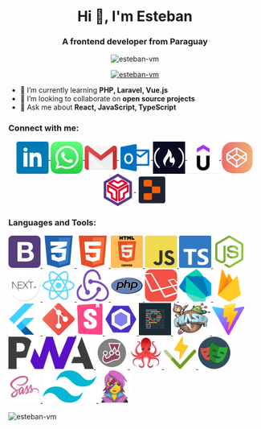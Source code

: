 <h1 align="center">Hi 👋, I'm Esteban</h1>
<h3 align="center">A frontend developer from Paraguay</h3>
<p align="center"> <img src="https://komarev.com/ghpvc/?username=esteban-vm&label=Profile%20views&color=0e75b6&style=flat" alt="esteban-vm" /> </p>
<p align="center"> <a href="https://github.com/ryo-ma/github-profile-trophy"><img src="https://github-profile-trophy.vercel.app/?username=esteban-vm" alt="esteban-vm" /></a> </p>

- 🌱 I’m currently learning **PHP, Laravel, Vue.js**
- 👯 I’m looking to collaborate on **open source projects**
- 💬 Ask me about **React, JavaScript, TypeScript**

<h3 align="left">Connect with me:</h3>
<p align="center">

<a href="https://linkedin.com/in/esteban-vera-mantero" title="LinkedIn">
  <img align="center" src="/icons/LinkedIn.png" alt="LinkedIn" />
</a>

<a href="https://wa.link/x95h58" title="WhatsApp">
  <img align="center" src="/icons/WhatsApp.png" alt="WhatsApp" />
</a>

<a href="mailto:estebanvm1990@gmail.com?Subject=Contact%me" title="Gmail">
  <img align="center" src="/icons/Gmail.png" alt="Gmail" />
</a>

<a href="mailto:estebanvm90@outlook.com?Subject=Contact%me" title="Outlook">
  <img align="center" src="/icons/Outlook.png" alt="Outlook" />
</a>

<a href="https://www.freecodecamp.org/EstebanVM" title="FreeCodeCamp">
  <img align="center" src="/icons/FreeCodeCamp.png" alt="FreeCodeCamp" />
</a>

<a href="https://www.udemy.com/user/esteban-vm/" title="Udemy">
  <img align="center" src="/icons/Udemy.png" alt="Udemy" />
</a>

<a href="https://codepen.io/esteban-vera" title="CodePen" >
  <img align="center" src="/icons/CodePen.png" alt="CodePen" />
</a>

<a href="https://codesandbox.com/estebanvm1990" title="CodeSandbox">
  <img align="center" src="/icons/CodeSandbox.png" alt="CodeSandbox" />
</a>

<a href="https://replit.com/@esteban-90" title="Replit">
  <img align="center" src="/icons/Replit.png" alt="Replit" />
</a>

</p>

<h3 align="left">Languages and Tools:</h3>

  <p align="left">
    <a href="https://getbootstrap.com" title="BootstrapCSS">
      <img src="/icons/BootstrapCSS.png" alt="BootstrapCSS" />
    </a>
    <a href="https://www.w3schools.com/css/" title="CSS3">
      <img src="/icons/CSS3.png" alt="CSS3" />
    </a>
    <a href="https://www.w3.org/html/" title="HTML5">
      <img src="/icons/HTML5.png" alt="HTML5" />
    </a>
    <a href="https://www.w3schools.com/html/html5_canvas.asp" title="HTMLCanvas" >
      <img src="/icons/HTMLCanvas.png" alt="HTMLCanvas" />
    </a>
    <a href="https://developer.mozilla.org/en-US/docs/Web/JavaScript" title="JavaScript">
      <img src="/icons/JavaScript.png" alt="JavaScript" />
    </a>
    <a href="https://www.typescriptlang.org/" title="TypeScript">
      <img src="/icons/TypeScript.png" alt="TypeScript" />
    </a>
     <a href="https://www.typescriptlang.org/" title="NodeJS">
      <img src="/icons/NodeJS.png" alt="NodeJS" />
    </a>
    <a href="https://nextjs.org/" title="NextJS">
      <img src="/icons/NextJS.png" alt="NextJS" />
    </a>
    <a href="https://reactjs.org/" title="ReactJS">
      <img src="/icons/ReactJS.png" alt="ReactJS" />
    </a>
    <a href="https://redux.js.org" title="Redux">
      <img src="/icons/Redux.png" alt="Redux" />
    </a>
    <a href="https://www.php.net" title="PHP" >
      <img src="/icons/PHP.png" alt="PHP" />
    </a>
     <a href="https://laravel.com/" title="Laravel">
      <img src="/icons/Laravel.png" alt="Laravel" />
    </a>
    <a href="https://dart.dev" title="Dart">
      <img src="/icons/Dart.png" />
    </a>
    <a href="https://firebase.google.com/" title="Firebase">
      <img src="/icons/Firebase.png" />
    </a>
    <a href="https://flutter.dev" title="Flutter">
      <img  src="/icons/Flutter.png" alt="Flutter" />
    </a>
    <a href="https://git-scm.com/" title="Git">
      <img src="/icons/Git.png" alt="Git" />
    </a>
    <a href="https://storybook.js.org/" title="Storybook">
      <img src="/icons/Storybook.png" alt="Storybook" />
    </a>
    <a href="https://eslint.org/" title="Eslint">
      <img src="/icons/Eslint.png" alt="Eslint" />
    </a>
    <a href="https://eslint.org/" title="Prettier">
      <img src="/icons/Prettier.png" alt="Prettier" />
    </a>
    <a href="https://phaser.io/" title="PhaserJS">
      <img src="/icons/PhaserJS.png" alt="PhaserJS" />
    </a>
    <a href="https://v2.vitejs.dev/" title="Vite">
      <img src="/icons/Vite.png" alt="Vite" />
    </a>
    <a href="https://developer.mozilla.org/en-US/docs/Web/Progressive_web_apps" title="ProgressiveWepApp">
      <img src="/icons/ProgressiveWepApp.png" alt="ProgressiveWepApp" />
    </a>
    <a href="https://jestjs.io" title="Jest">
      <img src="/icons/Jest.png" alt="Jest" />
    </a>
    <a href="https://jestjs.io" title="ReactTestingLibrary">
      <img src="/icons/ReactTestingLibrary.png" alt="ReactTestingLibrary" />
    </a>
    <a href="https://vitest.dev/" title="Vitest">
      <img src="/icons/Vitest.png" alt="Vitest" />
    </a>
    <a href="https://playwright.dev/" title="Playwright">
      <img src="/icons/Playwright.png" alt="Playwright" />
    </a>
    <a href="https://sass-lang.com" title="Sass">
      <img src="/icons/Sass.png" alt="Sass" />
    </a>
    <a href="https://tailwindcss.com/" title="TailwindCSS">
      <img src="/icons/TailwindCSS.png" alt="TailwindCSS" />
    </a>
    <a href="https://emotion.sh/" title="Emotion">
      <img src="/icons/Emotion.png" alt="Emotion" />
    </a>
  </p>

<p>
  <img align="center" src="https://github-readme-stats.vercel.app/api/top-langs?username=esteban-vm&show_icons=true&locale=en&layout=compact" alt="esteban-vm" />
</p>
